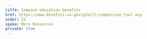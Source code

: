 ```yaml
---
title: Compare education benefits
href: https://www.benefits.va.gov/gibill/comparison_tool.asp
order: 12
spoke: More Resources
private: true
---
```

